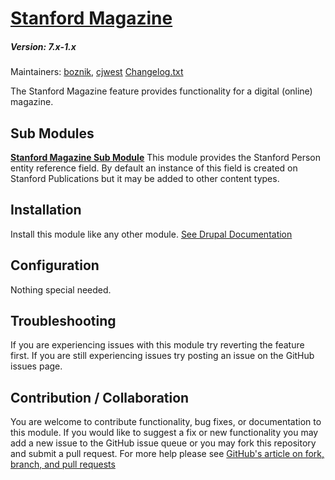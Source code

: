 # [Stanford Magazine](https://github.com/SU-SWS/stanford_magazine)
##### Version: 7.x-1.x

Maintainers: [boznik](https://github.com/boznik), [cjwest](https://github.com/cjwest)
[Changelog.txt](CHANGELOG.txt)

The Stanford Magazine feature provides functionality for a digital (online) magazine. 


Sub Modules
---

**[Stanford Magazine Sub Module](https://github.com/SU-SWS/stanford_magazine/modules/)**
This module provides the Stanford Person entity reference field. By default an instance of this field is created on Stanford Publications but it may be added to other content types.

Installation
---

Install this module like any other module. [See Drupal Documentation](https://drupal.org/documentation/install/modules-themes/modules-7)

Configuration
---

Nothing special needed.

Troubleshooting
---

If you are experiencing issues with this module try reverting the feature first. If you are still experiencing issues try posting an issue on the GitHub issues page.

Contribution / Collaboration
---

You are welcome to contribute functionality, bug fixes, or documentation to this module. If you would like to suggest a fix or new functionality you may add a new issue to the GitHub issue queue or you may fork this repository and submit a pull request. For more help please see [GitHub's article on fork, branch, and pull requests](https://help.github.com/articles/using-pull-requests)
